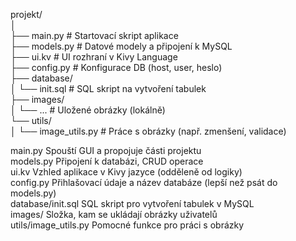 projekt/\
│\
├── main.py               # Startovací skript aplikace\
├── models.py             # Datové modely a připojení k MySQL\
├── ui.kv                 # UI rozhraní v Kivy Language\
├── config.py             # Konfigurace DB (host, user, heslo)\
├── database/\
│   └── init.sql          # SQL skript na vytvoření tabulek\
├── images/\
│   └── ...               # Uložené obrázky (lokálně)\
└── utils/\
│   └── image_utils.py    # Práce s obrázky (např. zmenšení, validace)


main.py	Spouští GUI a propojuje části projektu\
models.py	Připojení k databázi, CRUD operace\
ui.kv	Vzhled aplikace v Kivy jazyce (odděleně od logiky)\
config.py	Přihlašovací údaje a název databáze (lepší než psát do models.py)\
database/init.sql	SQL skript pro vytvoření tabulek v MySQL\
images/	Složka, kam se ukládají obrázky uživatelů\
utils/image_utils.py	Pomocné funkce pro práci s obrázky